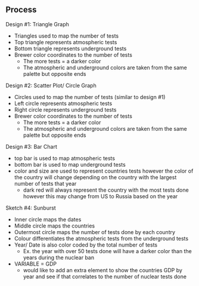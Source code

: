 ## Process

Design #1: Triangle Graph 
- Triangles used to map the number of tests
- Top triangle represents atmospheric tests
- Bottom triangle represents underground tests
- Brewer color coordinates to the number of tests 
    - The more tests = a darker color 
    - The atmospheric and underground colors are taken from the same palette but opposite ends 

Design #2: Scatter Plot/ Circle Graph 
- Circles used to map the number of tests (similar to design #1)
- Left circle represents atmospheric tests
- Right circle represents underground tests
- Brewer color coordinates to the number of tests 
    - The more tests = a darker color 
    - The atmospheric and underground colors are taken from the same palette but opposite ends 

Design #3: Bar Chart 
- top bar is used to map atmospheric tests
- bottom bar is used to map underground tests
- color and size are used to represent countries tests however the color of the country will change depending on the country with the largest number of tests that year
    - dark red will always represent the country with the most tests done however this may change from US to Russia based on the year 

Sketch #4: Sunburst 
- Inner circle maps the dates 
- Middle circle maps the countries
- Outermost circle maps the number of tests done by each country 
- Colour differentiates the atmospheric tests from the underground tests 
- Year/ Date is also color coded by the total number of tests 
    - Ex. the year with over 50 tests done will have a darker color than the years during the nuclear ban 
- VARIABLE = GDP 
    - would like to add an extra element to show the countries GDP by year and see if that correlates to the number of nuclear tests done 
